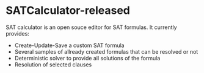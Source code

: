 # SATCalculator-released

SAT calculator is an open souce editor for SAT formulas. It currently provides:

- Create-Update-Save a custom SAT formula
- Several samples of allready created formulas that can be resolved or not
- Deterministic solver to provide all solutions of the formula
- Resolution of selected clauses

